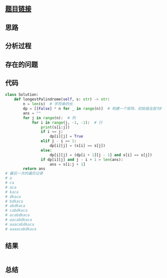 [//]: # (@Author  : xu.junpeng)
[//]: # (@Time    : 2020/10/6 4:09 下午)
## [题目链接](https://leetcode-cn.com/problems/longest-palindromic-substring/)

## 思路

## 分析过程

## 存在的问题

## 代码
```python
class Solution:
    def longestPalindrome(self, s: str) -> str:
        n = len(s)  # 字符串的长
        dp = [[False] * n for _ in range(n)]  # 构建一个矩阵，初始值全部为False
        ans = ""
        for j in range(n):  # 列
            for i in range(j, -1, -1):  # 行
                print(s[i:j])
                if i == j:
                    dp[i][j] = True
                elif j - i == 1:
                    dp[i][j] = (s[i] == s[j])
                else:
                    dp[i][j] = (dp[i + 1][j - 1] and s[i] == s[j])
                if dp[i][j] and j - i + 1 > len(ans):
                    ans = s[i:j + 1]
        return ans
# 最后一次的遍历记录 
# a
# ca
# aca
# kaca
# dkaca
# bdkaca
# abdkaca
# cabdkaca
# acabdkaca
# aacabdkaca
# aaacabdkaca
# aaaacabdkaca

```

## 结果
```

```
## 总结
